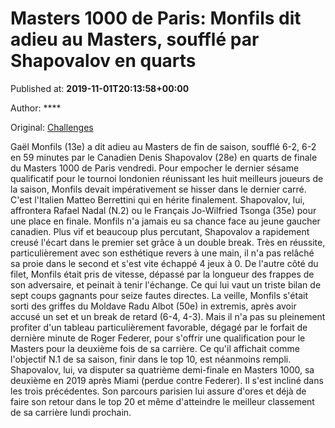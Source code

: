 
# Masters 1000 de Paris: Monfils dit adieu au Masters, soufflé par Shapovalov en quarts

Published at: **2019-11-01T20:13:58+00:00**

Author: ****

Original: [Challenges](https://www.challenges.fr/sport/masters-1000-de-paris-monfils-dit-adieu-au-masters-souffle-par-shapovalov-en-quarts_682786)

Gaël Monfils (13e) a dit adieu au Masters de fin de saison, soufflé 6-2, 6-2 en 59 minutes par le Canadien Denis Shapovalov (28e) en quarts de finale du Masters 1000 de Paris vendredi.
Pour empocher le dernier sésame qualificatif pour le tournoi londonien réunissant les huit meilleurs joueurs de la saison, Monfils devait impérativement se hisser dans le dernier carré. C'est l'Italien Matteo Berrettini qui en hérite finalement.
Shapovalov, lui, affrontera Rafael Nadal (N.2) ou le Français Jo-Wilfried Tsonga (35e) pour une place en finale.
Monfils n'a jamais eu sa chance face au jeune gaucher canadien. Plus vif et beaucoup plus percutant, Shapovalov a rapidement creusé l'écart dans le premier set grâce à un double break.
Très en réussite, particulièrement avec son esthétique revers à une main, il n'a pas relâché sa proie dans le second et s'est vite échappé 4 jeux à 0. De l'autre côté du filet, Monfils était pris de vitesse, dépassé par la longueur des frappes de son adversaire, et peinait à tenir l'échange. Ce qui lui vaut un triste bilan de sept coups gagnants pour seize fautes directes.
La veille, Monfils s'était sorti des griffes du Moldave Radu Albot (50e) in extremis, après avoir accusé un set et un break de retard (6-4, 4-3).
Mais il n'a pas su pleinement profiter d'un tableau particulièrement favorable, dégagé par le forfait de dernière minute de Roger Federer, pour s'offrir une qualification pour le Masters pour la deuxième fois de sa carrière.
Ce qu'il affichait comme l'objectif N.1 de sa saison, finir dans le top 10, est néanmoins rempli.
Shapovalov, lui, va disputer sa quatrième demi-finale en Masters 1000, sa deuxième en 2019 après Miami (perdue contre Federer). Il s'est incliné dans les trois précédentes.
Son parcours parisien lui assure d'ores et déjà de faire son retour dans le top 20 et même d'atteindre le meilleur classement de sa carrière lundi prochain.
